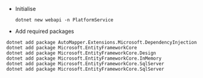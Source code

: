 - Initialise

  ```dotnet new webapi -n PlatformService```
- Add required packages
  
```dotnet new webapi -n PlatformService
dotnet add package AutoMapper.Extensions.Microsoft.DependencyInjection
dotnet add package Microsoft.EntityFrameworkCore
dotnet add package Microsoft.EntityFrameworkCore.Design
dotnet add package Microsoft.EntityFrameworkCore.InMemory
dotnet add package Microsoft.EntityFrameworkCore.SqlServer
dotnet add package Microsoft.EntityFrameworkCore.SqlServer

